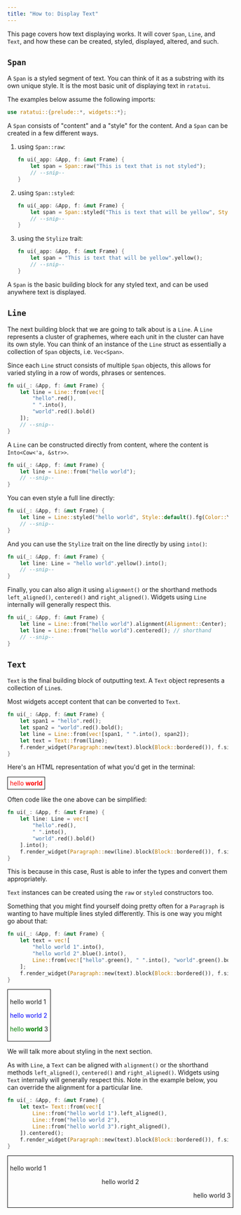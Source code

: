 ```yaml
---
title: "How to: Display Text"
---
```


This page covers how text displaying works. It will cover `Span`, `Line`, and `Text`, and how these
can be created, styled, displayed, altered, and such.

## `Span`

A `Span` is a styled segment of text. You can think of it as a substring with its own unique style.
It is the most basic unit of displaying text in `ratatui`.

The examples below assume the following imports:

```rust
use ratatui::{prelude::*, widgets::*};
```

A `Span` consists of "content" and a "style" for the content. And a `Span` can be created in a few
different ways.

1. using `Span::raw`:

   ```rust
   fn ui(_app: &App, f: &mut Frame) {
       let span = Span::raw("This is text that is not styled");
       // --snip--
   }
   ```

2. using `Span::styled`:

   ```rust
   fn ui(_app: &App, f: &mut Frame) {
       let span = Span::styled("This is text that will be yellow", Style::default().fg(Color::Yellow));
       // --snip--
   }
   ```

3. using the `Stylize` trait:

   ```rust
   fn ui(_app: &App, f: &mut Frame) {
       let span = "This is text that will be yellow".yellow();
       // --snip--
   }
   ```

A `Span` is the basic building block for any styled text, and can be used anywhere text is
displayed.

## `Line`

The next building block that we are going to talk about is a `Line`. A `Line` represents a cluster
of graphemes, where each unit in the cluster can have its own style. You can think of an instance of
the `Line` struct as essentially a collection of `Span` objects, i.e. `Vec<Span>`.

Since each `Line` struct consists of multiple `Span` objects, this allows for varied styling in a
row of words, phrases or sentences.

```rust
fn ui(_: &App, f: &mut Frame) {
    let line = Line::from(vec![
        "hello".red(),
        " ".into(),
        "world".red().bold()
    ]);
    // --snip--
}
```

A `Line` can be constructed directly from content, where the content is `Into<Cow<'a, &str>>`.

```rust
fn ui(_: &App, f: &mut Frame) {
    let line = Line::from("hello world");
    // --snip--
}
```

You can even style a full line directly:

```rust
fn ui(_: &App, f: &mut Frame) {
    let line = Line::styled("hello world", Style::default().fg(Color::Yellow));
    // --snip--
}
```

And you can use the `Stylize` trait on the line directly by using `into()`:

```rust
fn ui(_: &App, f: &mut Frame) {
    let line: Line = "hello world".yellow().into();
    // --snip--
}
```

Finally, you can also align it using `alignment()` or the shorthand methods `left_aligned()`,
`centered()` and `right_aligned()`. Widgets using `Line` internally will generally respect this.

```rust
fn ui(_: &App, f: &mut Frame) {
    let line = Line::from("hello world").alignment(Alignment::Center);
    let line = Line::from("hello world").centered(); // shorthand
    // --snip--
}
```

## `Text`

`Text` is the final building block of outputting text. A `Text` object represents a collection of
`Line`s.

Most widgets accept content that can be converted to `Text`.

```rust
fn ui(_: &App, f: &mut Frame) {
    let span1 = "hello".red();
    let span2 = "world".red().bold();
    let line = Line::from(vec![span1, " ".into(), span2]);
    let text = Text::from(line);
    f.render_widget(Paragraph::new(text).block(Block::bordered()), f.size());
}
```

Here's an HTML representation of what you'd get in the terminal:

<div style="border: 1px solid black; display: inline-block; padding: 5px;">
    <span style="color: red;">hello</span>
    <span style="color: red; font-weight: bold;">world</span>
</div>

Often code like the one above can be simplified:

```rust
fn ui(_: &App, f: &mut Frame) {
    let line: Line = vec![
        "hello".red(),
        " ".into(),
        "world".red().bold()
    ].into();
    f.render_widget(Paragraph::new(line).block(Block::bordered()), f.size());
}
```

This is because in this case, Rust is able to infer the types and convert them appropriately.

`Text` instances can be created using the `raw` or `styled` constructors too.

Something that you might find yourself doing pretty often for a `Paragraph` is wanting to have
multiple lines styled differently. This is one way you might go about that:

```rust
fn ui(_: &App, f: &mut Frame) {
    let text = vec![
        "hello world 1".into(),
        "hello world 2".blue().into(),
        Line::from(vec!["hello".green(), " ".into(), "world".green().bold(), "3".into()]),
    ];
    f.render_widget(Paragraph::new(text).block(Block::bordered()), f.size());
}
```

<div style="border: 1px solid black; display: inline-block; padding: 5px;">
    <p>
        hello world 1
    </p>
    <p>
        <span style="color: blue;">hello world 2</span>
    </p>
    <p>
        <span style="color: green;">hello</span>
        <span style="color: green; font-weight: bold;">world</span> 3
    </p>
</div>

We will talk more about styling in the next section.

As with `Line`, a `Text` can be aligned with `alignment()` or the shorthand methods
`left_aligned()`, `centered()` and `right_aligned()`. Widgets using `Text` internally will generally
respect this. Note in the example below, you can override the alignment for a particular line.

```rust
fn ui(_: &App, f: &mut Frame) {
    let text= Text::from(vec![
        Line::from("hello world 1").left_aligned(),
        Line::from("hello world 2"),
        Line::from("hello world 3").right_aligned(),
    ]).centered();
    f.render_widget(Paragraph::new(text).block(Block::bordered()), f.size());
}
```

<div style="border: 1px solid black; display: inline-block; padding: 5px; width: 100%">
    <p style="text-align: left;">hello world 1</p>
    <p style="text-align: center;">hello world 2</p>
    <p style="text-align: right;">hello world 3</p>
</div>
